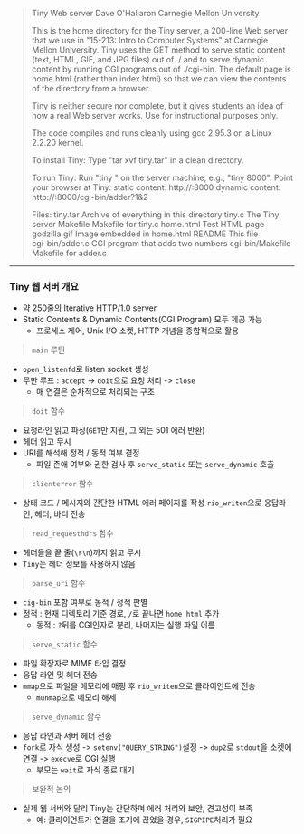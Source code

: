 > Tiny Web server
> Dave O'Hallaron
> Carnegie Mellon University
> 
> This is the home directory for the Tiny server, a 200-line Web
> server that we use in "15-213: Intro to Computer Systems" at Carnegie
> Mellon University.  Tiny uses the GET method to serve static content
> (text, HTML, GIF, and JPG files) out of ./ and to serve dynamic
> content by running CGI programs out of ./cgi-bin. The default 
> page is home.html (rather than index.html) so that we can view
> the contents of the directory from a browser.
> 
> Tiny is neither secure nor complete, but it gives students an
> idea of how a real Web server works. Use for instructional purposes only.
> 
> The code compiles and runs cleanly using gcc 2.95.3 
> on a Linux 2.2.20 kernel.
> 
> To install Tiny:
>    Type "tar xvf tiny.tar" in a clean directory. 
> 
> To run Tiny:
>    Run "tiny <port>" on the server machine, 
> 	e.g., "tiny 8000".
>    Point your browser at Tiny: 
> 	static content: http://<host>:8000
> 	dynamic content: http://<host>:8000/cgi-bin/adder?1&2
> 
> Files:
>   tiny.tar		Archive of everything in this directory
>   tiny.c		The Tiny server
>   Makefile		Makefile for tiny.c
>   home.html		Test HTML page
>   godzilla.gif		Image embedded in home.html
>   README		This file	
>   cgi-bin/adder.c	CGI program that adds two numbers
>   cgi-bin/Makefile	Makefile for adder.c

***

### Tiny 웹 서버 개요

- 약 250줄의 Iterative HTTP/1.0 server
- Static Contents & Dynamic Contents(CGI Program) 모두 제공 가능
    - 프로세스 제어, Unix I/O 소켓, HTTP 개념을 종합적으로 활용

> `main` 루틴  
- `open_listenfd`로 listen socket 생성
- 무한 루프 : `accept` -> `doit`으로 요청 처리 -> `close`
    - 매 연결은 순차적으로 처리되는 구조

> `doit` 함수
- 요청라인 읽고 파싱(`GET`만 지원, 그 외는 501 에러 반환)
- 헤더 읽고 무시
- URI를 해석해 정적 / 동적 여부 결정
    - 파일 존애 여부와 권한 검사 후 `serve_static` 또는 `serve_dynamic` 호출

> `clienterror` 함수
- 상태 코드 / 메시지와 간단한 HTML 에러 페이지를 작성
    `rio_writen`으로 응답라인, 헤더, 바디 전송

> `read_requesthdrs` 함수
- 헤더들을 끝 줄(`\r\n`)까지 읽고 무시
- `Tiny`는 헤더 정보를 사용하지 않음

> `parse_uri` 함수
- `cig-bin` 포함 여부로 동적 / 정적 판별
- 정적 : 현재 디렉토리 기준 경로, `/`로 끝나면 `home_html` 추가
    - 동적 : `?`뒤를 CGI인자로 분리, 나머지는 실행 파일 이름

> `serve_static` 함수
- 파일 확장자로 MIME 타입 결정
- 응답 라인 및 헤더 전송
- `mmap`으로 파일을 메모리에 매핑 후 `rio_writen`으로 클라이언트에 전송
    - `munmap`으로 메모리 해제

> `serve_dynamic` 함수
- 응답 라인과 서버 헤더 전송
- `fork`로 자식 생성 -> `setenv("QUERY_STRING")`설정 -> `dup2`로 `stdout`을 소켓에 연결 -> `execve`로 CGI 실행
    - 부모는 `wait`로 자식 종료 대기

> 보완적 논의
- 실제 웹 서버와 달리 Tiny는 간단하며 에러 처리와 보안, 견고성이 부족
    - 예: 클라이언트가 연결을 조기에 끊었을 경우, `SIGPIPE`처리가 필요

